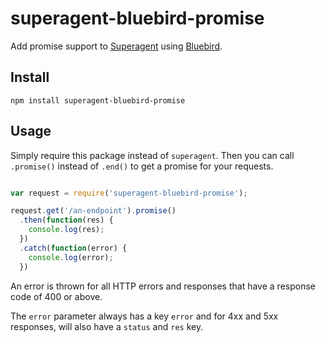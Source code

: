 superagent-bluebird-promise
===========================

Add promise support to
[Superagent](http://visionmedia.github.io/superagent/) using
[Bluebird](https://github.com/petkaantonov/bluebird).

## Install
`npm install superagent-bluebird-promise`

## Usage
Simply require this package instead of `superagent`. Then you can call `.promise()` instead of `.end()` to get a promise for your requests.

```javascript

var request = require('superagent-bluebird-promise');

request.get('/an-endpoint').promise()
  .then(function(res) {
    console.log(res);
  })
  .catch(function(error) {
    console.log(error);
  })
  ```

An error is thrown for all HTTP errors and responses that have a response code of 400 or above.

The `error` parameter always has a key `error` and for 4xx and 5xx responses, will also have a `status` and `res` key.
